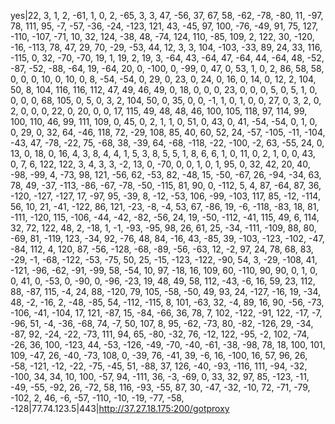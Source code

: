 yes|22, 3, 1, 2, -61, 1, 0, 2, -65, 3, 3, 47, -56, 37, 67, 58, -62, -78, -80, 11, -97, 78, 111, 95, -7, -57, -36, -24, -123, 121, 43, -45, 97, 100, -76, -49, 91, 75, 127, -110, -107, -71, 10, 32, 124, -38, 48, -74, 124, 110, -85, 109, 2, 122, 30, -120, -16, -113, 78, 47, 29, 70, -29, -53, 44, 12, 3, 3, 104, -103, -33, 89, 24, 33, 116, -115, 0, 32, -70, -70, 19, 1, 19, 2, 19, 3, -64, 43, -64, 47, -64, 44, -64, 48, -52, -87, -52, -88, -64, 19, -64, 20, 0, -100, 0, -99, 0, 47, 0, 53, 1, 0, 2, 86, 58, 58, 0, 0, 0, 10, 0, 10, 0, 8, -54, -54, 0, 29, 0, 23, 0, 24, 0, 16, 0, 14, 0, 12, 2, 104, 50, 8, 104, 116, 116, 112, 47, 49, 46, 49, 0, 18, 0, 0, 0, 23, 0, 0, 0, 5, 0, 5, 1, 0, 0, 0, 0, 68, 105, 0, 5, 0, 3, 2, 104, 50, 0, 35, 0, 0, -1, 1, 0, 1, 0, 0, 27, 0, 3, 2, 0, 2, 0, 0, 0, 22, 0, 20, 0, 0, 17, 115, 49, 48, 48, 46, 100, 105, 118, 97, 114, 99, 100, 110, 46, 99, 111, 109, 0, 45, 0, 2, 1, 1, 0, 51, 0, 43, 0, 41, -54, -54, 0, 1, 0, 0, 29, 0, 32, 64, -46, 118, 72, -29, 108, 85, 40, 60, 52, 24, -57, -105, -11, -104, -43, 47, -78, -22, 75, -68, 38, -39, 64, -68, -118, -22, -100, -2, 63, -55, 24, 0, 13, 0, 18, 0, 16, 4, 3, 8, 4, 4, 1, 5, 3, 8, 5, 5, 1, 8, 6, 6, 1, 0, 11, 0, 2, 1, 0, 0, 43, 0, 7, 6, 122, 122, 3, 4, 3, 3, -2, 13, 0, -70, 0, 0, 1, 0, 1, 95, 0, 32, 42, 20, 40, -98, -99, 4, -73, 98, 121, -56, 62, -53, 82, -48, 15, -50, -67, 26, -94, -34, 63, 78, 49, -37, -113, -86, -67, -78, -50, -115, 81, 90, 0, -112, 5, 4, 87, -64, 87, 36, -120, -127, -127, 17, -97, 95, -39, 8, -12, -53, 106, -99, -103, 117, 85, -12, -114, 56, 10, 21, -41, -122, 86, 121, -23, -8, -4, 53, 67, -86, 19, -6, -118, -83, 18, 81, -111, -120, 115, -106, -44, -42, -82, -56, 24, 19, -50, -112, -41, 115, 49, 6, 114, 32, 72, 122, 48, 2, -18, 1, -1, -93, -95, 98, 26, 61, 25, -34, -111, -109, 88, 80, -69, 81, -119, 123, -34, 92, -76, 48, 84, -16, 43, -85, 39, -103, -123, -102, -47, -84, 112, 4, 120, 87, -56, -128, -68, -89, -56, -63, 12, -2, 97, 24, 78, 68, 83, -29, -1, -68, -122, -53, -75, 50, 25, -15, -123, -122, -90, 54, 3, -29, -108, 41, -121, -96, -62, -91, -99, 58, -54, 10, 97, -18, 16, 109, 60, -110, 90, 90, 0, 1, 0, 0, 41, 0, -53, 0, -90, 0, -96, -23, 19, 48, 49, 58, 112, -43, -6, 16, 59, 23, 112, 88, -87, 115, -4, 24, 88, -120, 79, 105, -58, -50, 49, 93, 24, -127, -16, 19, -34, 48, -2, -16, 2, -48, -85, 54, -112, -115, 8, 101, -63, 32, -4, 89, 16, 90, -56, -73, -106, -41, -104, 17, 121, -87, 15, -84, -66, 36, 78, 7, 102, -122, -91, 122, -17, -7, -96, 51, -4, -36, -68, 74, -7, 50, 107, 8, 95, -62, -73, 80, -82, -126, 29, -34, -87, 92, -24, -22, -73, 111, 94, 65, -80, -32, 76, -12, 122, -95, -2, 102, -74, -26, 36, 100, -123, 44, -53, -126, -49, -70, -40, -61, -38, -98, 78, 18, 100, 101, 109, -47, 26, -40, -73, 108, 0, -39, 76, -41, 39, -6, 16, -100, 16, 57, 96, 26, -58, -121, -12, -22, -75, -45, 51, -88, 37, 126, -40, -93, -116, 111, -94, -32, -100, 34, 34, 10, 100, -57, 94, -111, 36, -3, -69, 0, 33, 32, 97, 85, -123, -11, -49, -55, -92, 26, -72, 58, 116, -93, -55, 87, 30, -47, -32, -10, 72, -71, -79, -102, 2, 46, -6, -57, -110, -10, -19, -77, -58, -128|77.74.123.5|443|http://37.27.18.175:200/gotproxy
